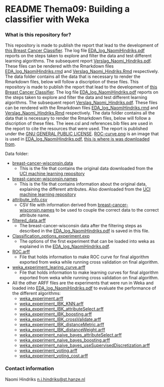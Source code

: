 # README Thema09: Building a classifier with Weka #

### What is this repository for? ###

This repository is made to publish the report that lead to the development of [this Breast Cancer Classifier](https://github.com/naomihindriks/java_wrapper). The log file [EDA_log_NaomiHindriks.pdf](https://github.com/naomihindriks/thema09/blob/main/EDA_log_NaomiHindriks.pdf) reports on the steps taken to explore and filter the data and test different learning algorithms. The subsequent report [Verslag_Naomi_Hindriks.pdf](https://github.com/naomihindriks/thema09/blob/main/Verslag_Naomi_Hindriks.pdf). These files can be rendered with the Rmarkdown files [EDA_log_NaomiHindriks.rmd](https://github.com/naomihindriks/thema09/blob/main/EDA_log_NaomiHindriks.rmd) and [Verslag_Naomi_Hindriks.Rmd](https://github.com/naomihindriks/thema09/blob/main/Verslag_Naomi_Hindriks.Rmd) respectively. The data folder contains all the data that is necessary to render the Rmarkdown files, below will follow a discription of these files. This repository is made to publish the report that lead to the development of [this Breast Cancer Classifier](https://github.com/naomihindriks/java_wrapper). The log file [EDA_log_NaomiHindriks.pdf](https://github.com/naomihindriks/thema09/blob/main/EDA_log_NaomiHindriks.pdf) reports on the steps taken to explore and filter the data and test different learning algorithms. The subsequent report [Verslag_Naomi_Hindriks.pdf](https://github.com/naomihindriks/thema09/blob/main/Verslag_Naomi_Hindriks.pdf). These files can be rendered with the Rmarkdown files [EDA_log_NaomiHindriks.rmd](https://github.com/naomihindriks/thema09/blob/main/EDA_log_NaomiHindriks.rmd) and [Verslag_Naomi_Hindriks.Rmd](https://github.com/naomihindriks/thema09/blob/main/Verslag_Naomi_Hindriks.Rmd) respectively. The data folder contains all the data that is necessary to render the Rmarkdown files, below will follow a discription of these files. The ieee.csl and references.bib files are used in the report to cite the resources that were used. The report is published under the  [GNU GENERAL PUBLIC LICENSE](https://github.com/naomihindriks/thema09/blob/main/LICENSE). [ROC-curve.png](https://github.com/naomihindriks/thema09/blob/main/ROC-curve.png) is an image that is used in [EDA_log_NaomiHindriks.pdf](https://github.com/naomihindriks/thema09/blob/main/EDA_log_NaomiHindriks.pdf), [this is where is was downloaded from](https://commons.wikimedia.org/wiki/File:Roc-draft-xkcd-style.svg).

Data folder:

- [breast-cancer-wisconsin.data](https://github.com/naomihindriks/thema09/blob/main/data/breast-cancer-wisconsin.data)
  - This is the file that contains the original data downloaded from the [UCI machine learning repository](https://archive.ics.uci.edu/ml/datasets/breast+cancer+wisconsin+%28original%29)
- [breast-cancer-wisconsin.names](https://github.com/naomihindriks/thema09/blob/main/data/breast-cancer-wisconsin.names)
  - This is the file that contains information about the original data, explaining the different attributes. Also downloaded from the [UCI machine learning repository](https://archive.ics.uci.edu/ml/datasets/breast+cancer+wisconsin+%28original%29)
- [attribute_info.csv](https://github.com/naomihindriks/thema09/blob/main/data/attribute_info.csv)
    - CSV file with information derived from [breast-cancer-wisconsin.names](https://github.com/naomihindriks/thema09/blob/main/data/breast-cancer-wisconsin.names) to be used to couple the correct data to the correct attribute name.
- [filtered_data.arff](https://github.com/naomihindriks/thema09/blob/main/data/filtered_data.arff)
  - The breast-cancer-wisconsin data after the filtering steps as described in the [EDA_log_NaomiHindriks.pdf](https://github.com/naomihindriks/thema09/blob/main/EDA_log_NaomiHindriks.pdf) is saved in this file.
- [Classification_options_experiment.exp](https://github.com/naomihindriks/thema09/blob/main/data/Classification_options_experiment.exp)
  - The options of the first experiment that can be loaded into weka as explained in the [EDA_log_NaomiHindriks.pdf](https://github.com/naomihindriks/thema09/blob/main/EDA_log_NaomiHindriks.pdf).
- [ROC.arff](https://github.com/naomihindriks/thema09/blob/main/data/ROC.arff)
  - File that holds information to make ROC curve for final algorithm exported from weka while running cross validation on final algorithm.
- [weka_experiment_learing_curve.arff](https://github.com/naomihindriks/thema09/blob/main/data/weka_experiment_learing_curve.arff)
  - File that holds information to make learning curves for final algorithm exported from weka while running cross validation on final algorithm.
- All the other ARFF files are the experiments that were run in Weka and loaded into [EDA_log_NaomiHindriks.pdf](https://github.com/naomihindriks/thema09/blob/main/EDA_log_NaomiHindriks.pdf) to evaluate the performance of the different algorithms:
  - [weka_experiment.arff](https://github.com/naomihindriks/thema09/blob/main/data/weka_experiment.arff)
  - [weka_experiment_IBK_KNN.arff](https://github.com/naomihindriks/thema09/blob/main/data/weka_experiment_IBK_KNN.arff)
  - [weka_experiment_IBK_attributeSelect.arff](https://github.com/naomihindriks/thema09/blob/main/data/weka_experiment_IBK_attributeSelect.arff)
  - [weka_experiment_IBK_boosting.arff](https://github.com/naomihindriks/thema09/blob/main/data/weka_experiment_IBK_boosting.arff)
  - [weka_experiment_IBK_crossValidate.arff](https://github.com/naomihindriks/thema09/blob/main/data/weka_experiment_IBK_crossValidate.arff)
  - [weka_experiment_IBK_distanceMetric.arff](https://github.com/naomihindriks/thema09/blob/main/data/weka_experiment_IBK_distanceMetric.arff)
  - [weka_experiment_IBK_distanceWeight.arff](https://github.com/naomihindriks/thema09/blob/main/data/weka_experiment_IBK_distanceWeight.arff)
  - [weka_experiment_naive_bayes_attributeSelect.arff](https://github.com/naomihindriks/thema09/blob/main/data/weka_experiment_naive_bayes_attributeSelect.arff)
  - [weka_experiment_naive_bayes_boosting.arff](https://github.com/naomihindriks/thema09/blob/main/data/weka_experiment_naive_bayes_boosting.arff)
  - [weka_experiment_naive_bayes_useSupervisedDiscretization.arff](https://github.com/naomihindriks/thema09/blob/main/data/weka_experiment_naive_bayes_useSupervisedDiscretization.arff)
  - [weka_experiment_voting.arff](https://github.com/naomihindriks/thema09/blob/main/data/weka_experiment_voting.arff)
  - [weka_experiment_voting_cost.arff](https://github.com/naomihindriks/thema09/blob/main/data/weka_experiment_voting_cost.arff)

### Contact information ###

Naomi Hindriks
n.j.hindriks@st.hanze.nl